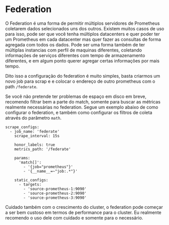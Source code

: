 # Federation

O Federation é uma forma de permitir múltiplos servidores de Prometheus coletarem dados selecionados uns dos outros. Existem muitos casos de uso para isso, pode ser que você tenha múltiplos datacenters e quer poder ter um Prometheus em cada datacenter mas quer fazer as consultas de forma agregada com todos os dados. Pode ser uma forma também de ter múltiplas instancias com perfil de maquinas diferentes, coletando informações de serviços diferentes com tempo de armazenamento diferentes, e em algum ponto querer agregar certas informações por mais tempo.

Dito isso a configuração do federation é muito simples, basta criarmos um novo job para scrap e e colocar o endereço de outro prometheus com o path `/federate`.

Se você não pretende ter problemas de espaço em disco em breve, recomendo filtrar bem a parte do match, somente para buscar as métricas realmente necessárias no federation. Segue um exemplo abaixo de como configurar o federation, e também como configurar os filtros de coleta através do parâmetro `math`.

```
scrape_configs:
  - job_name: 'federate'
    scrape_interval: 15s

    honor_labels: true
    metrics_path: '/federate'

    params:
      'match[]':
        - '{job="prometheus"}'
        - '{__name__=~"job:.*"}'

    static_configs:
      - targets:
        - 'source-prometheus-1:9090'
        - 'source-prometheus-2:9090'
        - 'source-prometheus-3:9090'
```

Cuidado também com o crescimento do cluster, o federation pode começar a ser bem custoso em termos de performance para o cluster. Eu realmente recomendo o uso dele com cuidado e somente para o necessário.
